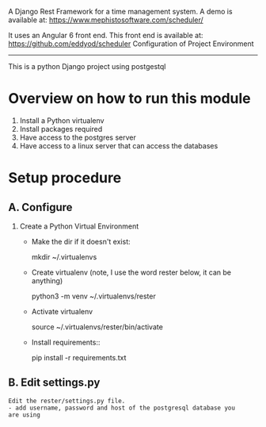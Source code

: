 A Django Rest Framework for a time management system. A demo is available at:
https://www.mephistosoftware.com/scheduler/

It uses an Angular 6 front end. This front end is available at:
https://github.com/eddyod/scheduler
Configuration of Project Environment
*************************************

This is a python Django project using postgestql

Overview on how to run this module
================================
1. Install a Python virtualenv
2. Install packages required
3. Have access to the postgres server
4. Have access to a linux server that can access the databases

Setup procedure
================

A. Configure
------------------------------------------------------------------------------------------------

1. Create a Python Virtual Environment
    - Make the dir if it doesn't exist:

        mkdir ~/.virtualenvs
        

    - Create virtualenv (note, I use the word rester below, it can be anything)

        python3 -m venv ~/.virtualenvs/rester
        
    - Activate virtualenv 

        source ~/.virtualenvs/rester/bin/activate

    - Install requirements::

        pip install -r requirements.txt


B. Edit settings.py 
---------------

    Edit the rester/settings.py file.
    - add username, password and host of the postgresql database you
    are using
    
